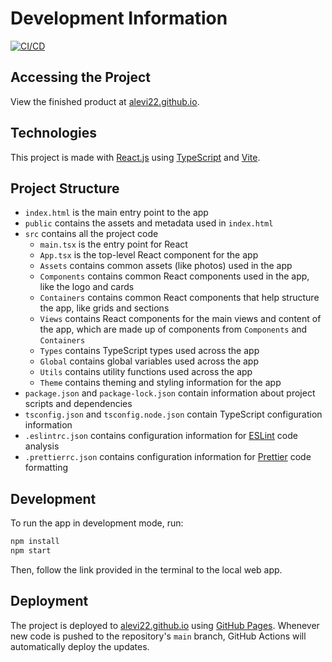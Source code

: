 # Development Information

[![CI/CD](https://github.com/alevi22/alevi22.github.io/actions/workflows/ci-cd.yml/badge.svg)](https://github.com/alevi22/alevi22.github.io/actions/workflows/ci-cd.yml)

## Accessing the Project

View the finished product at [alevi22.github.io](https://alevi22.github.io).

## Technologies

This project is made with [React.js](https://reactjs.org/) using [TypeScript](https://www.typescriptlang.org/) and [Vite](https://vitejs.dev/).

## Project Structure

-   `index.html` is the main entry point to the app
-   `public` contains the assets and metadata used in `index.html`
-   `src` contains all the project code
    -   `main.tsx` is the entry point for React
    -   `App.tsx` is the top-level React component for the app
    -   `Assets` contains common assets (like photos) used in the app
    -   `Components` contains common React components used in the app, like the logo and cards
    -   `Containers` contains common React components that help structure the app, like grids and sections
    -   `Views` contains React components for the main views and content of the app, which are made up of components from `Components` and `Containers`
    -   `Types` contains TypeScript types used across the app
    -   `Global` contains global variables used across the app
    -   `Utils` contains utility functions used across the app
    -   `Theme` contains theming and styling information for the app
-   `package.json` and `package-lock.json` contain information about project scripts and dependencies
-   `tsconfig.json` and `tsconfig.node.json` contain TypeScript configuration information
-   `.eslintrc.json` contains configuration information for [ESLint](https://eslint.org/) code analysis
-   `.prettierrc.json` contains configuration information for [Prettier](https://prettier.io/) code formatting

## Development

To run the app in development mode, run:

```sh
npm install
npm start
```

Then, follow the link provided in the terminal to the local web app.

## Deployment

The project is deployed to [alevi22.github.io](https://alevi22.github.io) using [GitHub Pages](https://pages.github.com/). Whenever new code is pushed to the repository's `main` branch, GitHub Actions will automatically deploy the updates.
